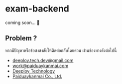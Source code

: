 # exam-backend
coming soon... 🎉

## Problem ? 
หากมีปัญหาหรือข้อสงสงสัยให้ติดต่อกลับโดยด่วน ผ่านช่องทางดังต่อไปนี้
- <deeploy.tech.dev@gmail.com>
- <work@paiduaykanmai.com> 
- [Deeploy Technology](https://www.facebook.com/deeploytech) 
- [Paiduaykanmai Co., Ltd.](https://www.facebook.com/paiduay.tech)
